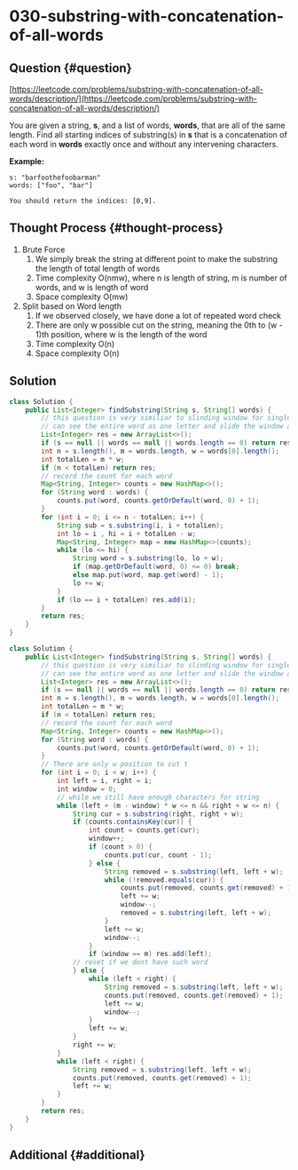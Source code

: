 # 030-substring-with-concatenation-of-all-words

## Question {#question}

[https://leetcode.com/problems/substring-with-concatenation-of-all-words/description/](https://leetcode.com/problems/substring-with-concatenation-of-all-words/description/)

You are given a string, **s**, and a list of words, **words**, that are all of the same length. Find all starting indices of substring\(s\) in **s** that is a concatenation of each word in **words** exactly once and without any intervening characters.

**Example:**

```text
s: "barfoothefoobarman"
words: ["foo", "bar"]

You should return the indices: [0,9].
```

## Thought Process {#thought-process}

1. Brute Force
   1. We simply break the string at different point to make the substring the length of total length of words
   2. Time complexity O\(nmw\), where n is length of string, m is number of words, and w is length of word
   3. Space complexity O\(mw\)
2. Split based on Word length
   1. If we observed closely, we have done a lot of repeated word check
   2. There are only w possible cut on the string, meaning the 0th to \(w - 1\)th position, where w is the length of the word
   3. Time complexity O\(n\)
   4. Space complexity O\(n\)

## Solution

```java
class Solution {
    public List<Integer> findSubstring(String s, String[] words) {
        // this question is very similiar to slinding window for single letter, we
        // can see the entire word as one letter and slide the window appropiately
        List<Integer> res = new ArrayList<>();
        if (s == null || words == null || words.length == 0) return res;
        int n = s.length(), m = words.length, w = words[0].length();
        int totalLen = m * w;
        if (n < totalLen) return res;
        // record the count for each word
        Map<String, Integer> counts = new HashMap<>();
        for (String word : words) {
            counts.put(word, counts.getOrDefault(word, 0) + 1);
        }
        for (int i = 0; i <= n - totalLen; i++) {
            String sub = s.substring(i, i + totalLen);
            int lo = i , hi = i + totalLen - w;
            Map<String, Integer> map = new HashMap<>(counts);
            while (lo <= hi) {
                String word = s.substring(lo, lo + w);
                if (map.getOrDefault(word, 0) <= 0) break;
                else map.put(word, map.get(word) - 1);
                lo += w;
            }
            if (lo == i + totalLen) res.add(i);
        }
        return res;
    }
}
```

```java
class Solution {
    public List<Integer> findSubstring(String s, String[] words) {
        // this question is very similiar to slinding window for single letter, we
        // can see the entire word as one letter and slide the window appropiately
        List<Integer> res = new ArrayList<>();
        if (s == null || words == null || words.length == 0) return res;
        int n = s.length(), m = words.length, w = words[0].length();
        int totalLen = m * w;
        if (n < totalLen) return res;
        // record the count for each word
        Map<String, Integer> counts = new HashMap<>();
        for (String word : words) {
            counts.put(word, counts.getOrDefault(word, 0) + 1);
        }
        // There are only w position to cut t
        for (int i = 0; i < w; i++) {
            int left = i, right = i;
            int window = 0;
            // while we still have enough characters for string
            while (left + (m - window) * w <= n && right + w <= n) {
                String cur = s.substring(right, right + w);
                if (counts.containsKey(cur)) {
                    int count = counts.get(cur);
                    window++;
                    if (count > 0) {
                        counts.put(cur, count - 1);
                    } else {
                        String removed = s.substring(left, left + w);
                        while (!removed.equals(cur)) {
                            counts.put(removed, counts.get(removed) + 1);
                            left += w;
                            window--;
                            removed = s.substring(left, left + w);
                        }
                        left += w;
                        window--;
                    }
                    if (window == m) res.add(left);
                // reset if we dont have such word
                } else {
                    while (left < right) {
                        String removed = s.substring(left, left + w);
                        counts.put(removed, counts.get(removed) + 1);
                        left += w;
                        window--;
                    }
                    left += w;
                }
                right += w;
            }
            while (left < right) {
                String removed = s.substring(left, left + w);
                counts.put(removed, counts.get(removed) + 1);
                left += w;
            }
        }
        return res;
    }
}
```

## Additional {#additional}


